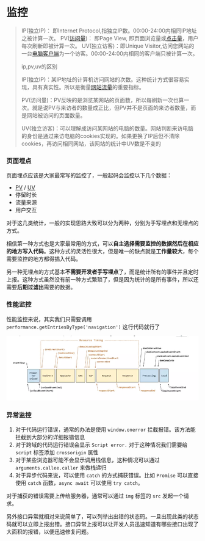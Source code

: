 # 监控

> IP(独立IP)： 即Internet Protocol,指独立IP数。00:00-24:00内相同IP地址之被计算一次。
> PV([访问量](https://www.baidu.com/s?wd=访问量&tn=SE_PcZhidaonwhc_ngpagmjz&rsv_dl=gh_pc_zhidao))： 即Page View, 即页面浏览量或[点击量](https://www.baidu.com/s?wd=点击量&tn=SE_PcZhidaonwhc_ngpagmjz&rsv_dl=gh_pc_zhidao)，用户每次刷新即被计算一次。
> UV(独立访客)：即Unique Visitor,访问您网站的一台[电脑客户端](https://www.baidu.com/s?wd=电脑客户端&tn=SE_PcZhidaonwhc_ngpagmjz&rsv_dl=gh_pc_zhidao)为一个访客。00:00-24:00内相同的客户端只被计算一次。
>
> ip,pv,uv的区别
>
> IP(独立IP)：某IP地址的计算机访问网站的次数。这种统计方式很容易实现，具有真实性。所以是衡量[网站流量](https://www.baidu.com/s?wd=网站流量&tn=SE_PcZhidaonwhc_ngpagmjz&rsv_dl=gh_pc_zhidao)的重要指标。
>
> PV(访问量)：PV反映的是浏览某网站的页面数，所以每刷新一次也算一次。就是说PV与来访者的数量成正比，但PV并不是页面的来访者数量，而是网站被访问的页面数量。
>
> UV(独立访客)：可以理解成访问某网站的电脑的数量。网站判断来访电脑的身份是通过来访电脑的cookies实现的。如果更换了IP后但不清除cookies，再访问相同网站，该网站的统计中UV数是不变的  

### 页面埋点

页面埋点应该是大家最常写的监控了，一般起码会监控以下几个数据：

- [PV](https://baike.baidu.com/item/pv/402) / [UV](https://baike.baidu.com/item/%E7%8B%AC%E7%AB%8B%E8%AE%BF%E5%AE%A2/523828?fromtitle=UV&fromid=59745)
- 停留时长
- 流量来源
- 用户交互

对于这几类统计，一般的实现思路大致可以分为两种，分别为手写埋点和无埋点的方式。

相信第一种方式也是大家最常用的方式，可以**自主选择需要监控的数据然后在相应的地方写入代码**。这种方式的灵活性很大，但是唯一的缺点就是**工作量较大**，每个需要监控的地方都得插入代码。

另一种无埋点的方式基本**不需要开发者手写埋点**了，而是统计所有的事件并且定时上报。这种方式虽然没有前一种方式繁琐了，但是因为统计的是所有事件，所以还需要**后期过滤出**需要的数据。

### 性能监控

性能监控来说，其实我们只需要调用 `performance.getEntriesByType('navigation')` 这行代码就行了

![img](./watch/168c82e5cc721387)

### 异常监控

1. 对于代码运行错误，通常的办法是使用 `window.onerror` 拦截报错。该方法能拦截到大部分的详细报错信息
2. 对于跨域的代码运行错误会显示 `Script error.` 对于这种情况我们需要给 `script` 标签添加 `crossorigin` 属性
3. 对于某些浏览器可能不会显示调用栈信息，这种情况可以通过 `arguments.callee.caller` 来做栈递归
4. 对于异步代码来说，可以使用 `catch` 的方式捕获错误。比如 `Promise` 可以直接使用 `catch` 函数，`async await` 可以使用 `try catch`。

对于捕获的错误需要上传给服务器，通常可以通过 `img` 标签的 `src` 发起一个请求。

另外接口异常就相对来说简单了，可以列举出出错的状态码。一旦出现此类的状态码就可以立即上报出错。接口异常上报可以让开发人员迅速知道有哪些接口出现了大面积的报错，以便迅速修复问题。